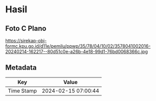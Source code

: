 # Hasil

## Foto C Plano

https://sirekap-obj-formc.kpu.go.id/d11e/pemilu/ppwp/35/78/04/10/02/3578041002016-20240214-162217--80d51c0e-a26b-4e18-99d1-76bd0068366c.jpg


## Metadata

| Key        | Value               |
| ---------- | ------------------- |
| Time Stamp | 2024-02-15 07:00:44 |




